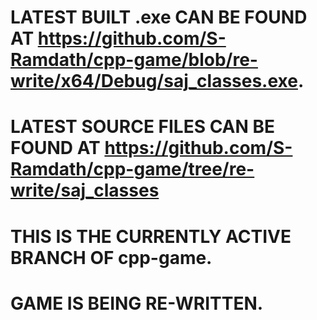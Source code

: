 # LATEST BUILT .exe CAN BE FOUND AT https://github.com/S-Ramdath/cpp-game/blob/re-write/x64/Debug/saj_classes.exe.
# LATEST SOURCE FILES CAN BE FOUND AT https://github.com/S-Ramdath/cpp-game/tree/re-write/saj_classes
# THIS IS THE CURRENTLY ACTIVE BRANCH OF cpp-game.
# GAME IS BEING RE-WRITTEN.
